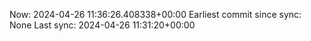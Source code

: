 Now: 2024-04-26 11:36:26.408338+00:00 Earliest commit since sync: None Last sync: 2024-04-26 11:31:20+00:00
